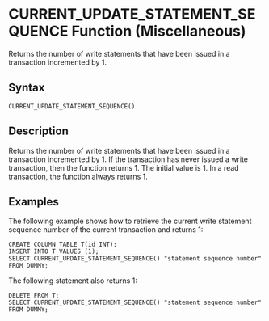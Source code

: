<!-- loio9ae97edbfee241138fcc1c45c079b3e2 -->

# CURRENT\_UPDATE\_STATEMENT\_SEQUENCE Function \(Miscellaneous\)

Returns the number of write statements that have been issued in a transaction incremented by 1.



## Syntax

```
CURRENT_UPDATE_STATEMENT_SEQUENCE()
```



## Description

Returns the number of write statements that have been issued in a transaction incremented by 1. If the transaction has never issued a write transaction, then the function returns 1. The initial value is 1. In a read transaction, the function always returns 1.



## Examples

The following example shows how to retrieve the current write statement sequence number of the current transaction and returns 1:

```
CREATE COLUMN TABLE T(id INT);
INSERT INTO T VALUES (1);
SELECT CURRENT_UPDATE_STATEMENT_SEQUENCE() "statement sequence number" FROM DUMMY;
```

The following statement also returns 1:

```
DELETE FROM T;
SELECT CURRENT_UPDATE_STATEMENT_SEQUENCE() "statement sequence number" FROM DUMMY;
```

